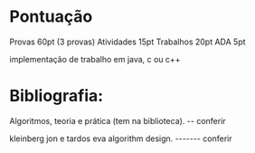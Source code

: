 # Pontuação

Provas 60pt (3 provas)
Atividades 15pt
Trabalhos 20pt
ADA 5pt

implementação de trabalho em java, c ou c++

# Bibliografia: 

Algoritmos, teoria e prática (tem na biblioteca). -- conferir

kleinberg jon e tardos eva algorithm design. ------- conferir